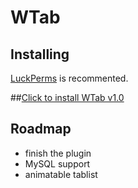 # WTab

## Installing
[LuckPerms](https://luckperms.net/editor/smDNfs1aig) is recommented.

##[Click to install WTab v1.0](https://drive.google.com/file/d/1Tq84RfzdYERyGF2T1YWJkCQxvrqw9_EC/view?usp=share_link)

## Roadmap 
- finish the plugin
- MySQL support
- animatable tablist
